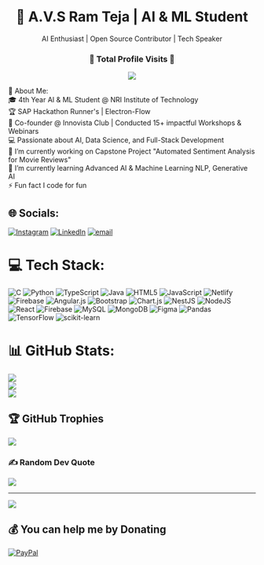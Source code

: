 <h1 align="center">🚀 A.V.S Ram Teja | AI & ML Student </h1>  
<p align="center">AI Enthusiast | Open Source Contributor | Tech Speaker</p>  

<h3 align="center">👀 Total Profile Visits 👀</h3>
<p align="center">
	<img src="https://count.getloli.com/@👀 Total Profile Visits 👀?name=%F0%9F%91%80+Total+Profile+Visits+%F0%9F%91%80&theme=gelbooru&padding=7&offset=0&align=center&scale=1&pixelated=1&darkmode=1"> <br/>
</p>💫 About Me:
<br>🎓 4th Year AI & ML Student @ NRI Institute of Technology<br>🏆 SAP Hackathon Runner's | Electron-Flow <br>🎤 Co-founder @ Innovista Club | Conducted 15+ impactful Workshops & Webinars<br>💻 Passionate about AI, Data Science, and Full-Stack Development<br>🔭 I’m currently working on Capstone Project "Automated Sentiment Analysis for Movie Reviews"<br>🌱 I’m currently learning  Advanced AI & Machine Learning  NLP, Generative AI<br>⚡ Fun fact I code for fun



## 🌐 Socials:
[![Instagram](https://img.shields.io/badge/Instagram-%23E4405F.svg?logo=Instagram&logoColor=white)](https://www.instagram.com/_ramteja_13/) [![LinkedIn](https://img.shields.io/badge/LinkedIn-%230077B5.svg?logo=linkedin&logoColor=white)](https://linkedin.com/in/ramteja-anumukonda) [![email](https://img.shields.io/badge/Email-D14836?logo=gmail&logoColor=white)](mailto:ramteja1322004@gmail.com) 

# 💻 Tech Stack:
![C](https://img.shields.io/badge/c-%2300599C.svg?style=plastic&logo=c&logoColor=white) ![Python](https://img.shields.io/badge/python-3670A0?style=plastic&logo=python&logoColor=ffdd54) ![TypeScript](https://img.shields.io/badge/typescript-%23007ACC.svg?style=plastic&logo=typescript&logoColor=white) ![Java](https://img.shields.io/badge/java-%23ED8B00.svg?style=plastic&logo=openjdk&logoColor=white) ![HTML5](https://img.shields.io/badge/html5-%23E34F26.svg?style=plastic&logo=html5&logoColor=white) ![JavaScript](https://img.shields.io/badge/javascript-%23323330.svg?style=plastic&logo=javascript&logoColor=%23F7DF1E) ![Netlify](https://img.shields.io/badge/netlify-%23000000.svg?style=plastic&logo=netlify&logoColor=#00C7B7) ![Firebase](https://img.shields.io/badge/firebase-%23039BE5.svg?style=plastic&logo=firebase) ![Angular.js](https://img.shields.io/badge/angular.js-%23E23237.svg?style=plastic&logo=angularjs&logoColor=white) ![Bootstrap](https://img.shields.io/badge/bootstrap-%238511FA.svg?style=plastic&logo=bootstrap&logoColor=white) ![Chart.js](https://img.shields.io/badge/chart.js-F5788D.svg?style=plastic&logo=chart.js&logoColor=white) ![NestJS](https://img.shields.io/badge/nestjs-%23E0234E.svg?style=plastic&logo=nestjs&logoColor=white) ![NodeJS](https://img.shields.io/badge/node.js-6DA55F?style=plastic&logo=node.js&logoColor=white) ![React](https://img.shields.io/badge/react-%2320232a.svg?style=plastic&logo=react&logoColor=%2361DAFB) ![Firebase](https://img.shields.io/badge/firebase-a08021?style=plastic&logo=firebase&logoColor=ffcd34) ![MySQL](https://img.shields.io/badge/mysql-4479A1.svg?style=plastic&logo=mysql&logoColor=white) ![MongoDB](https://img.shields.io/badge/MongoDB-%234ea94b.svg?style=plastic&logo=mongodb&logoColor=white) ![Figma](https://img.shields.io/badge/figma-%23F24E1E.svg?style=plastic&logo=figma&logoColor=white) ![Pandas](https://img.shields.io/badge/pandas-%23150458.svg?style=plastic&logo=pandas&logoColor=white) ![TensorFlow](https://img.shields.io/badge/TensorFlow-%23FF6F00.svg?style=plastic&logo=TensorFlow&logoColor=white) ![scikit-learn](https://img.shields.io/badge/scikit--learn-%23F7931E.svg?style=plastic&logo=scikit-learn&logoColor=white)
# 📊 GitHub Stats:
![](https://github-readme-stats.vercel.app/api?username=Ramteja1311&theme=dark&hide_border=false&include_all_commits=true&count_private=true)<br/>
![](https://nirzak-streak-stats.vercel.app/?user=Ramteja1311&theme=dark&hide_border=false)<br/>
![](https://github-readme-stats.vercel.app/api/top-langs/?username=Ramteja1311&theme=dark&hide_border=false&include_all_commits=true&count_private=true&layout=compact)

## 🏆 GitHub Trophies
![](https://github-profile-trophy.vercel.app/?username=Ramteja1311&theme=radical&no-frame=true&no-bg=false&margin-w=4)

### ✍️ Random Dev Quote
![](https://quotes-github-readme.vercel.app/api?type=horizontal&theme=radical)

---
[![](https://visitcount.itsvg.in/api?id=Ramteja1311&icon=0&color=0)](https://visitcount.itsvg.in)

  ## 💰 You can help me by Donating
  [![PayPal](https://img.shields.io/badge/PayPal-00457C?style=for-the-badge&logo=paypal&logoColor=white)](https://paypal.me/VRAnumukonda) 

  
<!-- Proudly created with GPRM ( https://gprm.itsvg.in ) -->
